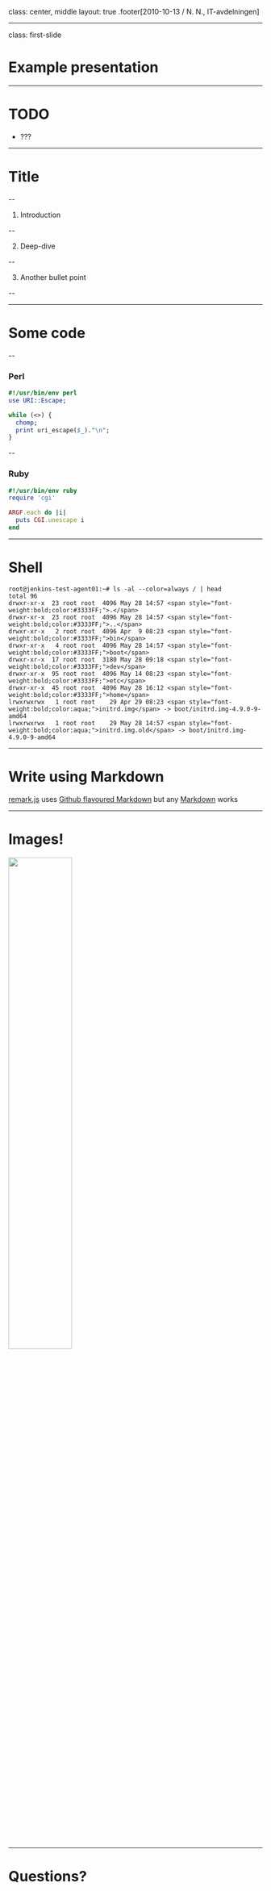 class: center, middle
layout: true
.footer[2010-10-13 / N. N., IT-avdelningen]

---

class: first-slide
# Example presentation

---

# TODO
* ???

---

# Title

--

1. Introduction

--

2. Deep-dive

--

3. Another bullet point

--

---

# Some code

--

### Perl

```perl
#!/usr/bin/env perl
use URI::Escape;

while (<>) {
  chomp;
  print uri_escape($_)."\n";
}
```

--

### Ruby

```ruby
#!/usr/bin/env ruby
require 'cgi'

ARGF.each do |i|
  puts CGI.unescape i
end
```

---

# Shell

```terminal
root@jenkins-test-agent01:~# ls -al --color=always / | head
total 96
drwxr-xr-x  23 root root  4096 May 28 14:57 <span style="font-weight:bold;color:#3333FF;">.</span>
drwxr-xr-x  23 root root  4096 May 28 14:57 <span style="font-weight:bold;color:#3333FF;">..</span>
drwxr-xr-x   2 root root  4096 Apr  9 08:23 <span style="font-weight:bold;color:#3333FF;">bin</span>
drwxr-xr-x   4 root root  4096 May 28 14:57 <span style="font-weight:bold;color:#3333FF;">boot</span>
drwxr-xr-x  17 root root  3180 May 28 09:18 <span style="font-weight:bold;color:#3333FF;">dev</span>
drwxr-xr-x  95 root root  4096 May 14 08:23 <span style="font-weight:bold;color:#3333FF;">etc</span>
drwxr-xr-x  45 root root  4096 May 28 16:12 <span style="font-weight:bold;color:#3333FF;">home</span>
lrwxrwxrwx   1 root root    29 Apr 29 08:23 <span style="font-weight:bold;color:aqua;">initrd.img</span> -> boot/initrd.img-4.9.0-9-amd64
lrwxrwxrwx   1 root root    29 May 28 14:57 <span style="font-weight:bold;color:aqua;">initrd.img.old</span> -> boot/initrd.img-4.9.0-9-amd64
```


---

# Write using Markdown

[remark.js](https://github.com/gnab/remark) uses [Github flavoured Markdown](https://help.github.com/categories/writing-on-github/) but any [Markdown](https://daringfireball.net/projects/markdown/syntax) works

---

# Images!

<img src="https://assets-cdn.github.com/images/modules/logos_page/Octocat.png" height="50%" width="50%" />

---

# Questions?
